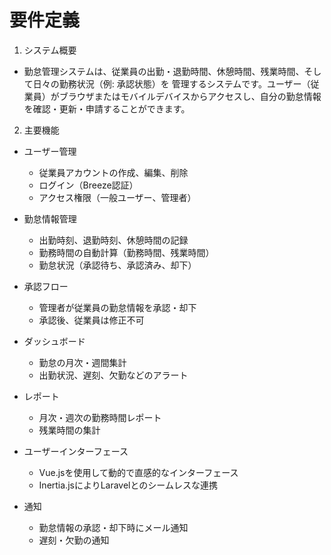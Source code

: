 # 要件定義
1. システム概要
- 勤怠管理システムは、従業員の出勤・退勤時間、休憩時間、残業時間、そして日々の勤務状況（例: 承認状態）を
 管理するシステムです。ユーザー（従業員）がブラウザまたはモバイルデバイスからアクセスし、自分の勤怠情報を確認・更新・申請することができます。

2. 主要機能
- ユーザー管理
  - 従業員アカウントの作成、編集、削除
  - ログイン（Breeze認証）
  - アクセス権限（一般ユーザー、管理者）

- 勤怠情報管理
  - 出勤時刻、退勤時刻、休憩時間の記録
  - 勤務時間の自動計算（勤務時間、残業時間）
  - 勤怠状況（承認待ち、承認済み、却下）

- 承認フロー
  - 管理者が従業員の勤怠情報を承認・却下
  - 承認後、従業員は修正不可
  
- ダッシュボード
  - 勤怠の月次・週間集計
  - 出勤状況、遅刻、欠勤などのアラート
  
- レポート
  - 月次・週次の勤務時間レポート
  - 残業時間の集計

- ユーザーインターフェース
  - Vue.jsを使用して動的で直感的なインターフェース
  - Inertia.jsによりLaravelとのシームレスな連携

- 通知
  - 勤怠情報の承認・却下時にメール通知
  - 遅刻・欠勤の通知
